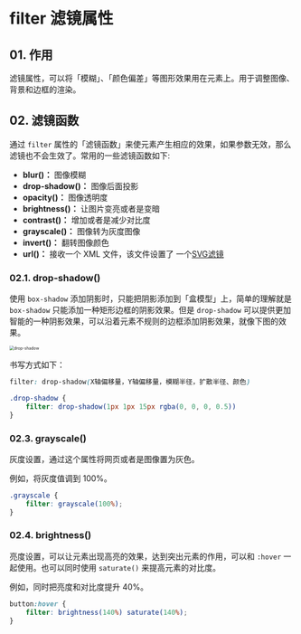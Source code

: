# filter 滤镜属性

## 01. 作用
滤镜属性，可以将「模糊」、「颜色偏差」等图形效果用在元素上。用于调整图像、背景和边框的渲染。

## 02. 滤镜函数
通过 `filter` 属性的「滤镜函数」来使元素产生相应的效果，如果参数无效，那么滤镜也不会生效了。常用的一些滤镜函数如下:

- **blur()：** 图像模糊
- **drop-shadow()：** 图像后面投影
- **opacity()：** 图像透明度
- **brightness()：** 让图片变亮或者是变暗
- **contrast()：** 增加或者是减少对比度
- **grayscale()：** 图像转为灰度图像
- **invert()：**  翻转图像颜色
- **url()：** 接收一个 XML 文件，该文件设置了 一个[SVG滤镜](https://www.cnblogs.com/coco1s/p/14577507.html)

### 02.1. drop-shadow()
使用 `box-shadow` 添加阴影时，只能把阴影添加到「盒模型」上，简单的理解就是 `box-shadow` 只能添加一种矩形边框的阴影效果。但是 `drop-shadow` 可以提供更加智能的一种阴影效果，可以沿着元素不规则的边框添加阴影效果，就像下图的效果。

<img src="https://p3-juejin.byteimg.com/tos-cn-i-k3u1fbpfcp/57c8d1f120724ccca62ca7a66da7c0eb~tplv-k3u1fbpfcp-watermark.awebp" alt="drop-shadow" style="zoom:50%;" />

书写方式如下：
```css
filter: drop-shadow(X轴偏移量，Y轴偏移量，模糊半径，扩散半径、颜色)
```

```css
.drop-shadow {
    filter: drop-shadow(1px 1px 15px rgba(0, 0, 0, 0.5))
}
```

### 02.3. grayscale()
灰度设置，通过这个属性将网页或者是图像置为灰色。

例如，将灰度值调到 100%。
```css
.grayscale {
	filter: grayscale(100%);
}
```

### 02.4. brightness()
亮度设置，可以让元素出现高亮的效果，达到突出元素的作用，可以和 `:hover` 一起使用。也可以同时使用 `saturate()` 来提高元素的对比度。 

例如，同时把亮度和对比度提升 40%。
```css
button:hover {
    filter: brightness(140%) saturate(140%);
}
```



